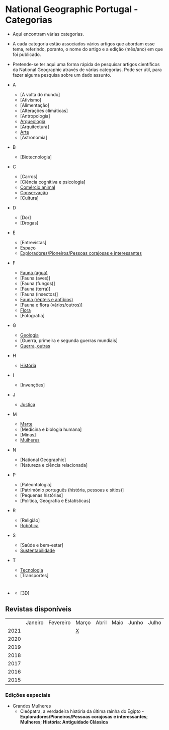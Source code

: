 # National Geographic Portugal - Categorias
* Aqui encontram várias categorias. 
* A cada categoria estão associados vários artigos que abordam esse tema, referindo, poranto, o nome do artigo e a edição (mês/ano) em que foi publicado. 
* Pretende-se ter aqui uma forma rápida de pesquisar artigos científicos da National Geographic através de várias categorias. Pode ser útil, para fazer alguma pesquisa sobre um dado assunto. 

* A
  * [À volta do mundo]
  * [Ativismo]
  * [Alimentação]
  * [Alterações climáticas]
  * [Antropologia]
  * [Arqueologia](categorias/arqueologia.md)
  * [Arquitectura]
  * [Arte](categorias/arte.md)
  * [Astronomia]
  
* B
  * [Biotecnologia]

* C
  * [Carros] 
  * [Ciência cognitiva e psicologia] 
  * [Comércio animal](categorias/comércio-animal.md)
  * [Conservação](categorias/conservação.md)
  * [Cultura]

* D 
  * [Dor]
  * [Drogas]

* E 
  * [Entrevistas]
  * [Espaço](categorias/espaço.md)
  * [Exploradores/Pioneiros/Pessoas corajosas e interessantes](categorias/exploradores.md)

* F
  * [Fauna (água)](categorias/fauna-água.md)
  * [Fauna (aves)]
  * [Fauna (fungos)]
  * [Fauna (terra)]
  * [Fauna (insectos)]
  * [Fauna (répteis e anfíbios)](categorias/fauna-répteis-anfíbios.md)
  * [Fauna e flora (vários/outros)]
  * [Flora](categorias/flora.md)
  * [Fotografia]

* G
  * [Geologia](categorias/geologia.md)
  * [Guerra, primeira e segunda guerras mundiais]
  * [Guerra, outras](categorias/guerras-outras.md)

* H
  * [História](categorias/história/história.md)

* I
  * [Invenções]
  
* J
  * [Justiça](categorias/justiça.md)

* M
  * [Marte](categorias/marte.md)
  * [Medicina e biologia humana]
  * [Minas]
  * [Mulheres](categorias/mulheres.md)

* N
  * [National Geographic]
  * [Natureza e ciência relacionada]

* P
  * [Paleontologia]
  * [Património português (história, pessoas e sítios)]
  * [Pequenas histórias]
  * [Política, Geografia e Estatísticas]

* R
  * [Religião]
  * [Robótica](categorias/robótica.md)

* S
  * [Saúde e bem-estar]
  * [Sustentabilidade](categorias/sustentabilidade.md)

* T
  * [Tecnologia](categorias/tecnologia.md)
  * [Transportes]

* #
  * [3D]

## Revistas disponíveis

<table>
    <tr>
        <td></td>
        <td>Janeiro</td>
        <td>Fevereiro</td>
        <td>Março</td>
        <td>Abril</td>
        <td>Maio</td>
        <td>Junho</td>
        <td>Julho</td>
        <td>Agosto</td>
        <td>Setembro</td>
        <td>Outubro</td>
        <td>Novembro</td>
        <td>Dezembro</td>
    </tr>
    <tr>
        <td>2021</td>
        <td></td>
        <td></td>
        <td><a href="https://github.com/luisa-maria1111/national-geographic-categorias/blob/main/revistas%20dispon%C3%ADveis/mar%C3%A7o-2021.md">X</a></td>
        <td></td>
        <td></td>
        <td></td>
        <td></td>
        <td></td>
        <td></td>
        <td></td>
        <td></td>
        <td></td>
    </tr>
    <tr>
        <td>2020</td>
    </tr>
    <tr>
        <td>2019</td>
    </tr>
    <tr>
        <td>2018</td>
    </tr>
    <tr>
        <td>2017</td>
    </tr>
    <tr>
        <td>2016</td>
    </tr>
    <tr>
        <td>2015</td>
    </tr>
</table>

### Edições especiais
* Grandes Mulheres
  * Cleópatra, a verdadeira história da última rainha do Egipto - **Exploradores/Pioneiros/Pessoas corajosas e interessantes**; **Mulheres**; **História: Antiguidade Clássica**